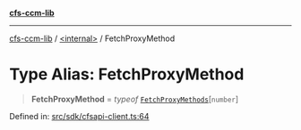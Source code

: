 [**cfs-ccm-lib**](../../README.md)

***

[cfs-ccm-lib](../../README.md) / [\<internal\>](../README.md) / FetchProxyMethod

# Type Alias: FetchProxyMethod

> **FetchProxyMethod** = *typeof* [`FetchProxyMethods`](../variables/FetchProxyMethods.md)\[`number`\]

Defined in: [src/sdk/cfsapi-client.ts:64](#)
